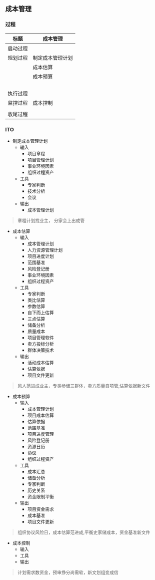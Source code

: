 ## 成本管理

### 过程

| 标题     | 成本管理         |
| -------- | ---------------- |
| 启动过程 |                  |
| 规划过程 | 制定成本管理计划 |
|          | 成本估算         |
|          | 成本预算         |
|          |                  |
|          |                  |
|          |                  |
|          |                  |
| 执行过程 |                  |
| 监控过程 | 成本控制         |
|          |                  |
| 收尾过程 |                  |

### ITO

- 制定成本管理计划
  - 输入
    - 项目章程
    - 项目管理计划
    - 事业环境因素
    - 组织过程资产
  - 工具
    - 专家判断
    - 技术分析
    - 会议
  - 输出
    - 成本管理计划

> 章程计划找业主， 分家会上出成管

- 成本估算
  - 输入
    - 成本管理计划
    - 人力资源管理计划
    - 项目进度计划
    - 范围基准
    - 风险登记册
    - 事业环境因素
    - 组织过程资产
  - 工具
    - 专家判断
    - 类比估算
    - 参数估算
    - 自下而上估算
    - 三点估算
    - 储备分析
    - 质量成本
    - 项目管理软件
    - 卖方投标分析
    - 群体决策技术
  - 输出
    - 活动成本估算
    - 估算依据
    - 项目文件更新

> 风人范进成业主，专类参储三群体，卖方质量自项管,估算依据新文件

- 成本预算
  - 输入
    - 成本管理计划
    - 项目成本估算
    - 估算依据
    - 范围基准
    - 项目进度管理
    - 风险登记册
    - 资源日历
    - 协议
    - 组织过程资产
  - 工具
    - 成本汇总
    - 储备分析
    - 专家判断
    - 历史关系
    - 资金限制平衡
  - 输出
    - 项目资金需求
    - 成本基准
    - 项目文件更新

> 组织协议风险日，成本估算范进成,平衡史家储成本，资金基准新文件

- 成本控制
  - 输入
  - 工具
  - 输出

> 计划需求数资金，预审挣分尚需软，新文划组变成信
